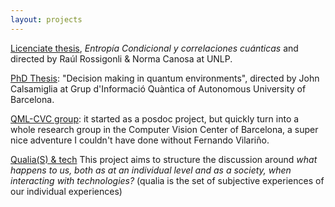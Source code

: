 ```yaml
---
layout: projects
---
```


[Licenciate thesis](http://sedici.unlp.edu.ar/handle/10915/67996), <i> Entropía Condicional y correlaciones cuánticas</i> and directed by Raúl Rossigonli & Norma Canosa at UNLP.

[PhD Thesis](https://drive.google.com/file/d/1se8t7J-68Yr_K-4lq_TZO94QsO3_eEjR/view): "Decision making in quantum environments", directed by John Calsamiglia at Grup d'Informació Quàntica of Autonomous University of Barcelona.

[QML-CVC group](https://qml.cvc.uab.es): it started as a posdoc project, but quickly turn into a whole research group in the Computer Vision Center of Barcelona, a super nice adventure I couldn't have done without Fernando Vilariño.

[Qualia(S) & tech]() This project aims to structure the discussion around <i>what happens to us, both as at an individual level and as a society, when interacting with technologies?</i> (qualia is the set of subjective experiences of our individual experiences)
